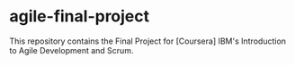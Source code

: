 # agile-final-project
This repository contains the Final Project for [Coursera] IBM's Introduction to Agile Development and Scrum.
